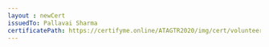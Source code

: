```yaml
--- 
layout : newCert 
issuedTo: Pallavai Sharma
certificatePath: https://certifyme.online/ATAGTR2020/img/cert/volunteer/PallavaiSharma_f6c73.png
--- 
```

